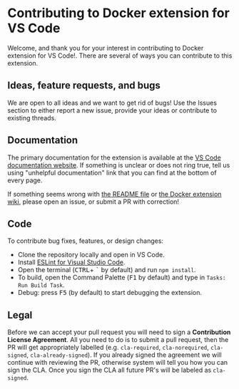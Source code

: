 # Contributing to Docker extension for VS Code

Welcome, and thank you for your interest in contributing to Docker extension for VS Code!. There are several of ways you can contribute to this extension.

## Ideas, feature requests, and bugs
We are open to all ideas and we want to get rid of bugs! Use the Issues section to either report a new issue, provide your ideas or contribute to existing threads.

## Documentation
The primary documentation for the extension is available at the [VS Code documentation website](https://code.visualstudio.com/docs/containers/overview). If something is unclear or does not ring true, tell us using "unhelpful documentation" link that you can find at the bottom of every page.

If something seems wrong with [the README file](README.md) or [the Docker extension wiki](https://github.com/microsoft/vscode-docker/wiki),  please open an issue, or submit a PR with correction!

## Code
To contribute bug fixes, features, or design changes:
  * Clone the repository locally and open in VS Code.
  * Install [ESLint for Visual Studio Code](https://marketplace.visualstudio.com/items?itemName=dbaeumer.vscode-eslint).
  * Open the terminal (<kbd>CTRL</kbd>+ <kbd>\`</kbd> by default) and run `npm install`.
  * To build, open the Command Palette (<kbd>F1</kbd> by default) and type in `Tasks: Run Build Task`.
  * Debug: press <kbd>F5</kbd> (by default) to start debugging the extension.

## Legal

Before we can accept your pull request you will need to sign a **Contribution License Agreement**. All you need to do is to submit a pull request, then the PR will get appropriately labelled (e.g. `cla-required`, `cla-norequired`, `cla-signed`, `cla-already-signed`). If you already signed the agreement we will continue with reviewing the PR, otherwise system will tell you how you can sign the CLA. Once you sign the CLA all future PR's will be labeled as `cla-signed`.
